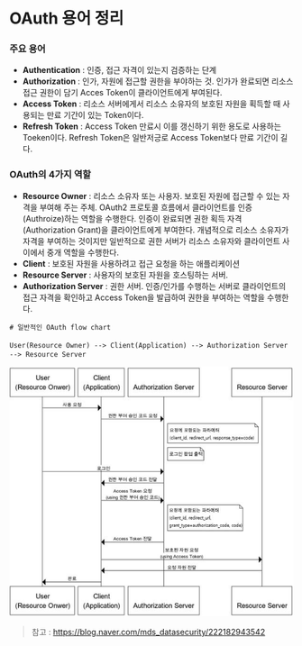 # OAuth 용어 정리


### 주요 용어

* **Authentication** : 인증, 접근 자격이 있는지 검증하는 단계
* **Authorization** : 인가, 자원에 접근할 권한을 부야하는 것. 인가가 완료되면 리소스 접근 권한이 담기 Acces Token이 클라이언트에게 부여된다.
* **Access Token** : 리소스 서버에게서 리소스 소유자의 보호된 자원을 획득할 때 사용되는 만료 기간이 있는 Token이다.
* **Refresh Token** : Access Token 만료시 이를 갱신하기 위한 용도로 사용하는 Toeken이다. Refresh Token은 일반저긍로 Access Token보다 만료 기간이 길다.

### OAuth의 4가지 역할

* **Resource Owner** :  리소스 소유자 또는 사용자. 보호된 자원에 접근할 수 있는 자격을 부여해 주는 주체. OAuth2 프로토콜 흐름에서 클라이언트를 인증(Authroize)하는 역할을 수행한다. 인증이 완료되면 권한 획득 자격(Authorization Grant)을 클라이언트에게 부여한다. 개념적으로 리소스 소유자가 자격을 부여하는 것이지만 일반적으로 권한 서버가 리소스 소유자와 클라이언트 사이에서 중개 역할을 수행한다.
* **Client** :  보호된 자원을 사용하려고 접근 요청을 하는 애플리케이션
* **Resource Server** : 사용자의 보호된 자원을 호스팅하는 서버.
* **Authorization Server** : 권한 서버. 인증/인가를 수행하는 서버로 클라이언트의 접근 자격을 확인하고 Access Token을 발급하여 권한을 부여하는 역할을 수행한다.


```
# 일반적인 OAuth flow chart

User(Resource Owner) --> Client(Application) --> Authorization Server --> Resource Server

```

![alt text](OAuthImg/image3.png)

> 참고 : https://blog.naver.com/mds_datasecurity/222182943542
